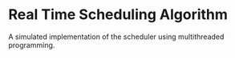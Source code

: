 # Real Time Scheduling Algorithm
A simulated implementation of the scheduler using multithreaded programming.
